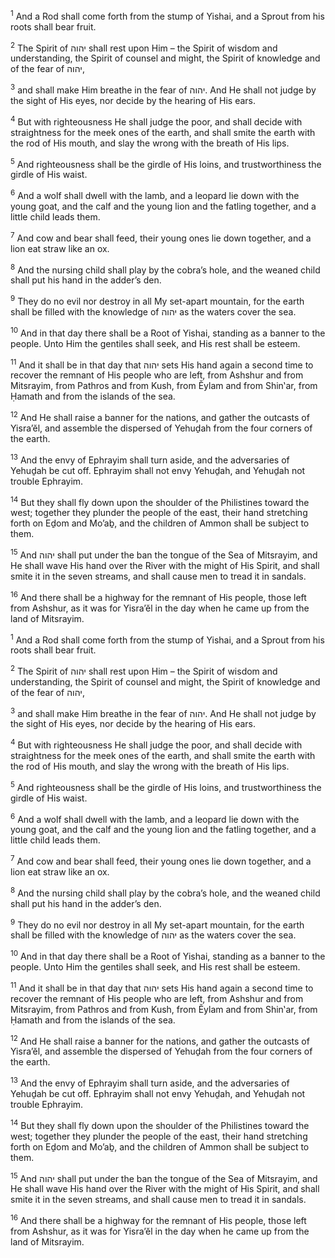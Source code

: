 <sup>1</sup> And a Rod shall come forth from the stump of Yishai, and a Sprout from his roots shall bear fruit.

<sup>2</sup> The Spirit of יהוה shall rest upon Him – the Spirit of wisdom and understanding, the Spirit of counsel and might, the Spirit of knowledge and of the fear of יהוה,

<sup>3</sup> and shall make Him breathe in the fear of יהוה. And He shall not judge by the sight of His eyes, nor decide by the hearing of His ears.

<sup>4</sup> But with righteousness He shall judge the poor, and shall decide with straightness for the meek ones of the earth, and shall smite the earth with the rod of His mouth, and slay the wrong with the breath of His lips.

<sup>5</sup> And righteousness shall be the girdle of His loins, and trustworthiness the girdle of His waist.

<sup>6</sup> And a wolf shall dwell with the lamb, and a leopard lie down with the young goat, and the calf and the young lion and the fatling together, and a little child leads them.

<sup>7</sup> And cow and bear shall feed, their young ones lie down together, and a lion eat straw like an ox.

<sup>8</sup> And the nursing child shall play by the cobra’s hole, and the weaned child shall put his hand in the adder’s den.

<sup>9</sup> They do no evil nor destroy in all My set-apart mountain, for the earth shall be filled with the knowledge of יהוה as the waters cover the sea.

<sup>10</sup> And in that day there shall be a Root of Yishai, standing as a banner to the people. Unto Him the gentiles shall seek, and His rest shall be esteem.

<sup>11</sup> And it shall be in that day that יהוה sets His hand again a second time to recover the remnant of His people who are left, from Ashshur and from Mitsrayim, from Pathros and from Kush, from Ĕylam and from Shin‛ar, from Ḥamath and from the islands of the sea.

<sup>12</sup> And He shall raise a banner for the nations, and gather the outcasts of Yisra’ĕl, and assemble the dispersed of Yehuḏah from the four corners of the earth.

<sup>13</sup> And the envy of Ephrayim shall turn aside, and the adversaries of Yehuḏah be cut off. Ephrayim shall not envy Yehuḏah, and Yehuḏah not trouble Ephrayim.

<sup>14</sup> But they shall fly down upon the shoulder of the Philistines toward the west; together they plunder the people of the east, their hand stretching forth on Eḏom and Mo’aḇ, and the children of Ammon shall be subject to them.

<sup>15</sup> And יהוה shall put under the ban the tongue of the Sea of Mitsrayim, and He shall wave His hand over the River with the might of His Spirit, and shall smite it in the seven streams, and shall cause men to tread it in sandals.

<sup>16</sup> And there shall be a highway for the remnant of His people, those left from Ashshur, as it was for Yisra’ĕl in the day when he came up from the land of Mitsrayim.

<sup>1</sup> And a Rod shall come forth from the stump of Yishai, and a Sprout from his roots shall bear fruit.

<sup>2</sup> The Spirit of יהוה shall rest upon Him – the Spirit of wisdom and understanding, the Spirit of counsel and might, the Spirit of knowledge and of the fear of יהוה,

<sup>3</sup> and shall make Him breathe in the fear of יהוה. And He shall not judge by the sight of His eyes, nor decide by the hearing of His ears.

<sup>4</sup> But with righteousness He shall judge the poor, and shall decide with straightness for the meek ones of the earth, and shall smite the earth with the rod of His mouth, and slay the wrong with the breath of His lips.

<sup>5</sup> And righteousness shall be the girdle of His loins, and trustworthiness the girdle of His waist.

<sup>6</sup> And a wolf shall dwell with the lamb, and a leopard lie down with the young goat, and the calf and the young lion and the fatling together, and a little child leads them.

<sup>7</sup> And cow and bear shall feed, their young ones lie down together, and a lion eat straw like an ox.

<sup>8</sup> And the nursing child shall play by the cobra’s hole, and the weaned child shall put his hand in the adder’s den.

<sup>9</sup> They do no evil nor destroy in all My set-apart mountain, for the earth shall be filled with the knowledge of יהוה as the waters cover the sea.

<sup>10</sup> And in that day there shall be a Root of Yishai, standing as a banner to the people. Unto Him the gentiles shall seek, and His rest shall be esteem.

<sup>11</sup> And it shall be in that day that יהוה sets His hand again a second time to recover the remnant of His people who are left, from Ashshur and from Mitsrayim, from Pathros and from Kush, from Ĕylam and from Shin‛ar, from Ḥamath and from the islands of the sea.

<sup>12</sup> And He shall raise a banner for the nations, and gather the outcasts of Yisra’ĕl, and assemble the dispersed of Yehuḏah from the four corners of the earth.

<sup>13</sup> And the envy of Ephrayim shall turn aside, and the adversaries of Yehuḏah be cut off. Ephrayim shall not envy Yehuḏah, and Yehuḏah not trouble Ephrayim.

<sup>14</sup> But they shall fly down upon the shoulder of the Philistines toward the west; together they plunder the people of the east, their hand stretching forth on Eḏom and Mo’aḇ, and the children of Ammon shall be subject to them.

<sup>15</sup> And יהוה shall put under the ban the tongue of the Sea of Mitsrayim, and He shall wave His hand over the River with the might of His Spirit, and shall smite it in the seven streams, and shall cause men to tread it in sandals.

<sup>16</sup> And there shall be a highway for the remnant of His people, those left from Ashshur, as it was for Yisra’ĕl in the day when he came up from the land of Mitsrayim.

